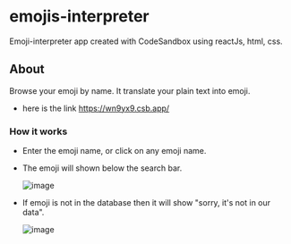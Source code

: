 # emojis-interpreter
Emoji-interpreter app created with CodeSandbox using reactJs, html, css.

## About
Browse your emoji by name. It translate your plain text into emoji.
* here is the link https://wn9yx9.csb.app/

### How it works
* Enter the emoji name, or click on any emoji name.
* The emoji will shown below the search bar.<br/>

   ![image](https://user-images.githubusercontent.com/110299602/208718229-3fe6d188-335c-484a-81d1-cfb9a9f2b562.png)

* If emoji is not in the database then it will show "sorry, it's not in our data". </br>

   ![image](https://user-images.githubusercontent.com/110299602/208718633-005e3a94-321b-4e5e-bdfe-3bb707291c8f.png)


